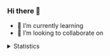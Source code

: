 ### Hi there 👋

- 🌱 I’m currently learning
- 👯 I’m looking to collaborate on
<details>
<summary>Statistics</summary>
    <p>
        <ing src="https://github-readme-stats.vercel.app/api?username=Bartmax112&show_icons=true"/>
    </p>
</details>



[comment]: <> ([![Bartmax's GitHub stats]&#40;https://github-readme-stats.vercel.app/api?username=Bartmax112&#41;]&#40;https://github.com/anuraghazra/github-readme-stats&#41;)



<!--
**Bartmax112/Bartmax112** is a ✨ _special_ ✨ repository because its `README.md` (this file) appears on your GitHub profile.

Here are some ideas to get you started:

- 🔭 I’m currently working on ...

- 🤔 I’m looking for help with ...
- 💬 Ask me about ...
- 📫 How to reach me: ...
- 😄 Pronouns: ...
- ⚡ Fun fact: ...

-->
